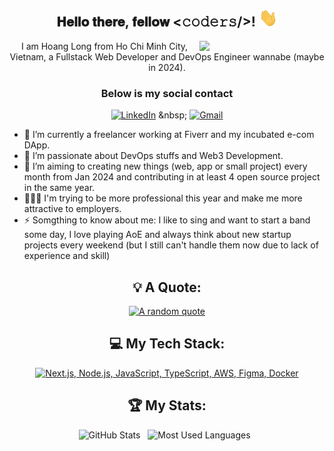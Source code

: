 <div align="center">

<h2> 𝐇𝐞𝐥𝐥𝐨 𝐭𝐡𝐞𝐫𝐞, 𝐟𝐞𝐥𝐥𝐨𝐰 <𝚌𝚘𝚍𝚎𝚛𝚜/>! <img src="https://raw.githubusercontent.com/ABSphreak/ABSphreak/master/gifs/Hi.gif" width="30px"></h2>

<img align='right' src='https://user-images.githubusercontent.com/5713670/87202985-820dcb80-c2b6-11ea-9f56-7ec461c497c3.gif' width='200"'>

I am Hoang Long from Ho Chi Minh City, Vietnam, a Fullstack Web Developer and DevOps Engineer wannabe (maybe in 2024). 

<h3>Below is my social contact</h3>

[![LinkedIn](https://skillicons.dev/icons?i=linkedin)]([https://www.linkedin.com/in/jaspergabriel/](https://www.linkedin.com/in/long-nguy%E1%BB%85n-tr%E1%BA%A7n-ho%C3%A0ng-18332b200/)) &nbsp;
[![Gmail](https://skillicons.dev/icons?i=gmail)](mailto:ngytrhoanglong61@gmail.com?subject=Hello%20Long,%20From%20Github)

</div>

- 🔭 I’m currently a freelancer working at Fiverr and my incubated e-com DApp.
- 🌱 I’m passionate about DevOps stuffs and Web3 Development.
- 📝 I’m aiming to creating new things (web, app or small project) every month from Jan 2024 and contributing in at least 4 open source project in the same year.
- 🧑🏻‍💻 I'm trying to be more professional this year and make me more attractive to employers.
- ⚡ Somgthing to know about me: I like to sing and want to start a band some day, I love playing AoE and always think about new startup projects every weekend (but I still can't handle them now due to lack of experience and skill)

<div align="center">

## 💡 A Quote:

[![A random quote](https://quotes-github-readme.vercel.app/api?type=horizontal&theme=dark)](https://github.com/piyushsuthar/github-readme-quotes)

## 💻 My Tech Stack:

[![Next.js, Node.js, JavaScript, TypeScript, AWS, Figma, Docker](https://skillicons.dev/icons?i=next,nodejs,js,ts,aws,figma,docker)](https://skillicons.dev)


## 🏆 My Stats:

<p>
    <img height=175 alt="GitHub Stats" src="https://github-readme-stats.vercel.app/api?username=hoanglongne&show_icons=true&count_private=true&theme=dark" />&nbsp;&nbsp;
    <img height=175 alt="Most Used Languages" src="https://github-readme-stats.vercel.app/api/top-langs/?username=hoanglongne&layout=compact&theme=dark" />&nbsp;&nbsp;
</p>

</div>
